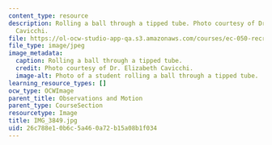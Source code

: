 ```yaml
---
content_type: resource
description: Rolling a ball through a tipped tube. Photo courtesy of Dr. Elizabeth
  Cavicchi.
file: https://ol-ocw-studio-app-qa.s3.amazonaws.com/courses/ec-050-recreate-experiments-from-history-inform-the-future-from-the-past-galileo-january-iap-2010/26c788e10b6c5a460a72b15a08b1f034_IMG_3849.jpg
file_type: image/jpeg
image_metadata:
  caption: Rolling a ball through a tipped tube.
  credit: Photo courtesy of Dr. Elizabeth Cavicchi.
  image-alt: Photo of a student rolling a ball through a tipped tube.
learning_resource_types: []
ocw_type: OCWImage
parent_title: Observations and Motion
parent_type: CourseSection
resourcetype: Image
title: IMG_3849.jpg
uid: 26c788e1-0b6c-5a46-0a72-b15a08b1f034
---
```

